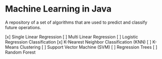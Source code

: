 # Machine Learning in Java

A repository of a set of algorithms that are used to predict and classify future operations.

[x] Single Linear Regression
[ ] Multi Linear Regression
[ ] Logistic Regression Classification
[x] K-Nearest Neighbor Classification (KNN)
[ ] K-Means Clustering
[ ] Support Vector Machine (SVM)
[ ] Regression Trees
[ ] Random Forest
